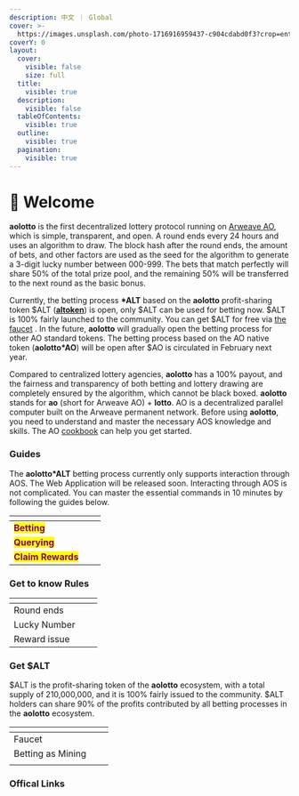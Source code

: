 ```yaml
---
description: 中文 ｜ Global
cover: >-
  https://images.unsplash.com/photo-1716916959437-c904cdabd0f3?crop=entropy&cs=srgb&fm=jpg&ixid=M3wxOTcwMjR8MHwxfHJhbmRvbXx8fHx8fHx8fDE3MjAzMjY3MzZ8&ixlib=rb-4.0.3&q=85
coverY: 0
layout:
  cover:
    visible: false
    size: full
  title:
    visible: true
  description:
    visible: false
  tableOfContents:
    visible: true
  outline:
    visible: true
  pagination:
    visible: true
---
```


# 👋 Welcome

**aolotto** is the first decentralized lottery protocol running on [Arweave AO](https://ao.arweave.dev/), which is simple, transparent, and open. A round ends every 24 hours and uses an algorithm to draw. The block hash after the round ends, the amount of bets, and other factors are used as the seed for the algorithm to generate a 3-digit lucky number between 000-999. The bets that match perfectly will share 50% of the total prize pool, and the remaining 50% will be transferred to the next round as the basic bonus.

Currently, the betting process **\*ALT** based on the **aolotto** profit-sharing token $ALT ([**altoken**](altoken.md)) is open, only $ALT can be used for betting now. $ALT is 100% fairly launched to the community. You can get $ALT for free via [the faucet](faucet.md) . In the future, **aolotto** will gradually open the betting process for other AO standard tokens. The betting process based on the AO native token (**aolotto\*AO**) will be open after $AO is circulated in February next year.

Compared to centralized lottery agencies, **aolotto** has a 100% payout, and the fairness and transparency of both betting and lottery drawing are completely ensured by the algorithm, which cannot be black boxed. **aolotto** stands for **ao** (short for Arweave AO) + **lotto**. AO is a decentralized parallel computer built on the Arweave permanent network. Before using **aolotto**, you need to understand and master the necessary AOS knowledge and skills. The AO [cookbook](https://cookbook\_ao.arweave.dev/) can help you get started.

### Guides

The **aolotto\*ALT** betting process currently only supports interaction through AOS. The Web Application will be released soon. Interacting through AOS is not complicated. You can master the essential commands in 10 minutes by following the guides below.

<table data-view="cards"><thead><tr><th></th><th></th><th></th></tr></thead><tbody><tr><td><mark style="color:purple;"><strong>Betting</strong></mark></td><td></td><td></td></tr><tr><td><mark style="color:purple;"><strong>Querying</strong></mark></td><td></td><td></td></tr><tr><td><mark style="color:purple;"><strong>Claim Rewards</strong></mark></td><td></td><td></td></tr></tbody></table>

### Get to know Rules

<table data-view="cards"><thead><tr><th></th><th></th><th></th></tr></thead><tbody><tr><td>Round ends</td><td></td><td></td></tr><tr><td>Lucky Number</td><td></td><td></td></tr><tr><td>Reward issue</td><td></td><td></td></tr></tbody></table>

### Get $ALT

$ALT is the profit-sharing token of the **aolotto** ecosystem, with a total supply of 210,000,000, and it is 100% fairly issued to the community. $ALT holders can share 90% of the profits contributed by all betting processes in the **aolotto** ecosystem.

<table data-view="cards"><thead><tr><th></th><th></th><th></th></tr></thead><tbody><tr><td>Faucet</td><td></td><td></td></tr><tr><td>Betting as Mining</td><td></td><td></td></tr><tr><td></td><td></td><td></td></tr></tbody></table>

### Offical Links

